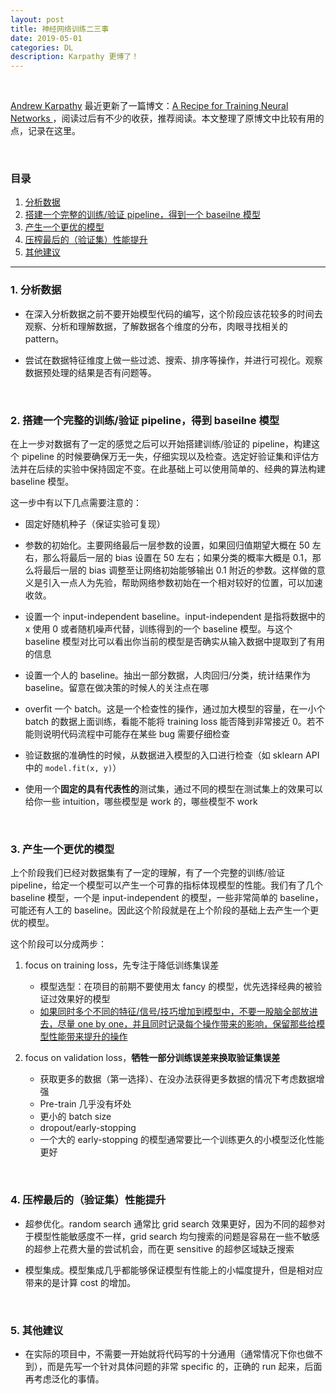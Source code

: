```yaml
---
layout: post
title: 神经网络训练二三事
date: 2019-05-01
categories: DL
description: Karpathy 更博了！
---
```


<br>

[Andrew Karpathy](https://cs.stanford.edu/people/karpathy/) 最近更新了一篇博文：[A Recipe for Training Neural Networks ](http://karpathy.github.io/2019/04/25/recipe/)，阅读过后有不少的收获，推荐阅读。本文整理了原博文中比较有用的点，记录在这里。

<br>

### 目录

1. [分析数据](#1-分析数据)
2. [搭建一个完整的训练/验证 pipeline，得到一个 baseilne 模型](#2-搭建一个完整的训练验证-pipeline得到一个-baseilne-模型)
3. [产生一个更优的模型](#3-产生一个更优的模型)
4. [压榨最后的（验证集）性能提升](#4-压榨最后的验证集性能提升)
5. [其他建议](#5-其他建议)

---

### 1. 分析数据

- 在深入分析数据之前不要开始模型代码的编写，这个阶段应该花较多的时间去观察、分析和理解数据，了解数据各个维度的分布，肉眼寻找相关的 pattern。

- 尝试在数据特征维度上做一些过滤、搜索、排序等操作，并进行可视化。观察数据预处理的结果是否有问题等。

<br>

### 2. 搭建一个完整的训练/验证 pipeline，得到 baseilne 模型

在上一步对数据有了一定的感觉之后可以开始搭建训练/验证的 pipeline，构建这个 pipeline 的时候要确保万无一失，仔细实现以及检查。选定好验证集和评估方法并在后续的实验中保持固定不变。在此基础上可以使用简单的、经典的算法构建 baseline 模型。

这一步中有以下几点需要注意的：

- 固定好随机种子（保证实验可复现）

- 参数的初始化。主要网络最后一层参数的设置，如果回归值期望大概在 50 左右，那么将最后一层的 bias 设置在 50 左右；如果分类的概率大概是 0.1，那么将最后一层的 bias 调整至让网络初始能够输出 0.1 附近的参数。这样做的意义是引入一点人为先验，帮助网络参数初始在一个相对较好的位置，可以加速收敛。

- 设置一个 input-independent baseline。input-independent 是指将数据中的 x 使用 0 或者随机噪声代替，训练得到的一个 baseline 模型。与这个 baseline 模型对比可以看出你当前的模型是否确实从输入数据中提取到了有用的信息

- 设置一个人的 baseline。抽出一部分数据，人肉回归/分类，统计结果作为 baseline。留意在做决策的时候人的关注点在哪

- overfit 一个 batch。这是一个检查性的操作，通过加大模型的容量，在一小个 batch 的数据上面训练，看能不能将 training loss 能否降到非常接近 0。若不能则说明代码流程中可能存在某些 bug 需要仔细检查

- 验证数据的准确性的时候，从数据进入模型的入口进行检查（如 sklearn API 中的 `model.fit(x, y)`）

- 使用一个**固定的具有代表性的**测试集，通过不同的模型在测试集上的效果可以给你一些 intuition，哪些模型是 work 的，哪些模型不 work

<br>

### 3. 产生一个更优的模型

上个阶段我们已经对数据集有了一定的理解，有了一个完整的训练/验证 pipeline，给定一个模型可以产生一个可靠的指标体现模型的性能。我们有了几个 baseline 模型，一个是 input-independent 的模型，一些非常简单的 baseline，可能还有人工的 baseline。因此这个阶段就是在上个阶段的基础上去产生一个更优的模型。

这个阶段可以分成两步：

1. focus on training loss，先专注于降低训练集误差
   - 模型选型：在项目的前期不要使用太 fancy 的模型，优先选择经典的被验证过效果好的模型
   - <u>如果同时多个不同的特征/信号/技巧增加到模型中，不要一股脑全部放进去，尽量 one by one，并且同时记录每个操作带来的影响，保留那些给模型性能带来提升的操作</u>

2. focus on validation loss，**牺牲一部分训练误差来换取验证集误差**
   - 获取更多的数据（第一选择）、在没办法获得更多数据的情况下考虑数据增强
   - Pre-train 几乎没有坏处
   - 更小的 batch size
   - dropout/early-stopping
   - 一个大的 early-stopping 的模型通常要比一个训练更久的小模型泛化性能更好

<br>

### 4. 压榨最后的（验证集）性能提升

- 超参优化。random search 通常比 grid search 效果更好，因为不同的超参对于模型性能敏感度不一样，grid search 均匀搜索的问题是容易在一些不敏感的超参上花费大量的尝试机会，而在更 sensitive 的超参区域缺乏搜索

- 模型集成。模型集成几乎都能够保证模型有性能上的小幅度提升，但是相对应带来的是计算 cost 的增加。

<br>

### 5. 其他建议

- 在实际的项目中，不需要一开始就将代码写的十分通用（通常情况下你也做不到），而是先写一个针对具体问题的非常 specific 的，正确的 run 起来，后面再考虑泛化的事情。

<br><br>
